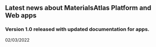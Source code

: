 ## Latest news about MaterialsAtlas Platform and Web apps


### Version 1.0 released with updated documentation for apps.
02/03/2022
